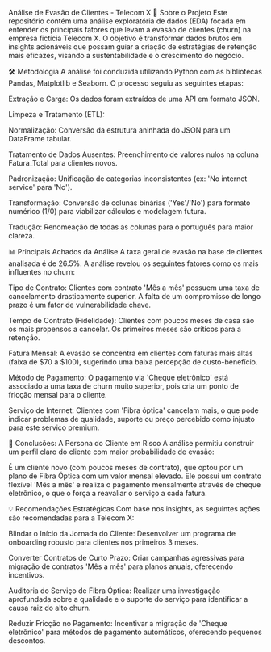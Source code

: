 Análise de Evasão de Clientes - Telecom X
🎯 Sobre o Projeto
Este repositório contém uma análise exploratória de dados (EDA) focada em entender os principais fatores que levam à evasão de clientes (churn) na empresa fictícia Telecom X. O objetivo é transformar dados brutos em insights acionáveis que possam guiar a criação de estratégias de retenção mais eficazes, visando a sustentabilidade e o crescimento do negócio.

🛠️ Metodologia
A análise foi conduzida utilizando Python com as bibliotecas Pandas, Matplotlib e Seaborn. O processo seguiu as seguintes etapas:

Extração e Carga: Os dados foram extraídos de uma API em formato JSON.

Limpeza e Tratamento (ETL):

Normalização: Conversão da estrutura aninhada do JSON para um DataFrame tabular.

Tratamento de Dados Ausentes: Preenchimento de valores nulos na coluna Fatura_Total para clientes novos.

Padronização: Unificação de categorias inconsistentes (ex: 'No internet service' para 'No').

Transformação: Conversão de colunas binárias ('Yes'/'No') para formato numérico (1/0) para viabilizar cálculos e modelagem futura.

Tradução: Renomeação de todas as colunas para o português para maior clareza.

📊 Principais Achados da Análise
A taxa geral de evasão na base de clientes analisada é de 26.5%. A análise revelou os seguintes fatores como os mais influentes no churn:

Tipo de Contrato: Clientes com contrato 'Mês a mês' possuem uma taxa de cancelamento drasticamente superior. A falta de um compromisso de longo prazo é um fator de vulnerabilidade chave.

Tempo de Contrato (Fidelidade): Clientes com poucos meses de casa são os mais propensos a cancelar. Os primeiros meses são críticos para a retenção.

Fatura Mensal: A evasão se concentra em clientes com faturas mais altas (faixa de $70 a $100), sugerindo uma baixa percepção de custo-benefício.

Método de Pagamento: O pagamento via 'Cheque eletrônico' está associado a uma taxa de churn muito superior, pois cria um ponto de fricção mensal para o cliente.

Serviço de Internet: Clientes com 'Fibra óptica' cancelam mais, o que pode indicar problemas de qualidade, suporte ou preço percebido como injusto para este serviço premium.

👤 Conclusões: A Persona do Cliente em Risco
A análise permitiu construir um perfil claro do cliente com maior probabilidade de evasão:

É um cliente novo (com poucos meses de contrato), que optou por um plano de Fibra Óptica com um valor mensal elevado. Ele possui um contrato flexível 'Mês a mês' e realiza o pagamento mensalmente através de cheque eletrônico, o que o força a reavaliar o serviço a cada fatura.

💡 Recomendações Estratégicas
Com base nos insights, as seguintes ações são recomendadas para a Telecom X:

Blindar o Início da Jornada do Cliente: Desenvolver um programa de onboarding robusto para clientes nos primeiros 3 meses.

Converter Contratos de Curto Prazo: Criar campanhas agressivas para migração de contratos 'Mês a mês' para planos anuais, oferecendo incentivos.

Auditoria do Serviço de Fibra Óptica: Realizar uma investigação aprofundada sobre a qualidade e o suporte do serviço para identificar a causa raiz do alto churn.

Reduzir Fricção no Pagamento: Incentivar a migração de 'Cheque eletrônico' para métodos de pagamento automáticos, oferecendo pequenos descontos.
